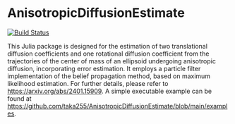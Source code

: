 # AnisotropicDiffusionEstimate

[![Build Status](https://github.com/taka255/AnisotropicDiffusionEstimate.jl/actions/workflows/CI.yml/badge.svg?branch=main)](https://github.com/taka255/AnisotropicDiffusionEstimate.jl/actions/workflows/CI.yml?query=branch%3Amain)


This Julia package is designed for the estimation of two translational diffusion coefficients and one rotational diffusion coefficient from the trajectories of the center of mass of an ellipsoid undergoing anisotropic diffusion, incorporating error estimation. It employs a particle filter implementation of the belief propagation method, based on maximum likelihood estimation. For further details, please refer to <https://arxiv.org/abs/2401.15909>. A simple executable example can be found at <https://github.com/taka255/AnisotropicDiffusionEstimate/blob/main/examples>.